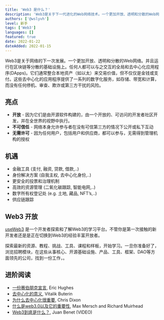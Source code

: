 ```yaml
---
title: 'Web3 是什么？'
description: 'Web3是关于下一代进化的Web网络技术。一个更加开放、透明和分散的Web网络。'
authors: ['@wslyvh']
level: 新手
tags: ['Web3']
languages: []
featured: true
date: 2022-01-22
dateAdded: 2022-01-15
---
```


Web3是关于网络的下一次发展。一个更加开放、透明和分散的Web网络。并且运行在区块链等分散的基础设施上。任何人都可以与之交互的全局和去中心化应用程序(DApps)。它们通常整合本地资产（如以太）来交易价值，但不仅仅是金钱或支付。这些去中心化的应用程序提供了一系列的数字化服务，如存储、带宽和计算，而没有任何停机、审查、欺诈或第三方干扰的风险。

## 亮点

- **开放** - 因为它们是由开源软件构建的，由一个开放的、可访问的开发者社区开发，并在全世界的视野中执行。
- **不可信任** - 网络本身允许参与者在没有可信第三方的情况下公开或私下互动
- **无需许可** - 因为任何用户，包括用户和供应商，都可以参与，无需得到管理机构的授权


## 机遇

- 金融工具 (支付, 融资, 贷款, 借款,..)
- 身份解决方案 (自我主权, 去中心化身份,..) 
- 更安全的投票和治理机制
- 高效的资源管理 (二氧化碳跟踪, 智能电网,..)
- 数字所有权登记处 (e.g. 土地, 藏品, NFT’s,..)
- 供应链跟踪


## Web3 开放

[useWeb3](https://useWeb3.chejj.cc/) 是一个开发者探索和了解Web3的学习平台。不管你是第一次接触的新开发者还是是正在切换到Web3的经验丰富开放者。 

探索最新的资源、教程、挑战、工具、课程和样板，开始学习。一旦你准备好了，浏览招聘模块，在这些从事核心、开源基础设施、产品、工具、框架、DAO等方面领先的公司，找到一份工作，。


## 进阶阅读

- [一份赛伯朋克宣言](/guides/A-Cypherpunk-s-Manifesto), Eric Hughes
- [去中心化的意义](/guides/the-meaning-of-decentralization), Vitalik Buterin
- [为什么去中心化很重要](https://onezero.medium.com/why-decentralization-matters-5e3f79f7638e), Chris Dixon
- [什么是web3.0以及它的重要性](https://medium.com/fabric-ventures/what-is-web-3-0-why-it-matters-934eb07f3d2b), Max Mersch and Richard Muirhead
- [Web3到底是什么？](https://youtu.be/l44z35vabvA), Juan Benet (VIDEO)

